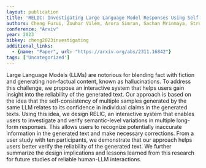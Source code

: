 ```yaml
---
layout: publication
title: 'RELIC: Investigating Large Language Model Responses Using Self-consistency'
authors: Cheng Furui, Zouhar Vilém, Arora Simran, Sachan Mrinmaya, Strobelt Hendrik, El-assady Mennatallah
conference: "Arxiv"
year: 2023
bibkey: cheng2023investigating
additional_links:
  - {name: "Paper", url: "https://arxiv.org/abs/2311.16842"}
tags: ['Uncategorized']
---
```

Large Language Models (LLMs) are notorious for blending fact with fiction and generating non-factual content, known as hallucinations. To address this challenge, we propose an interactive system that helps users gain insight into the reliability of the generated text. Our approach is based on the idea that the self-consistency of multiple samples generated by the same LLM relates to its confidence in individual claims in the generated texts. Using this idea, we design RELIC, an interactive system that enables users to investigate and verify semantic-level variations in multiple long-form responses. This allows users to recognize potentially inaccurate information in the generated text and make necessary corrections. From a user study with ten participants, we demonstrate that our approach helps users better verify the reliability of the generated text. We further summarize the design implications and lessons learned from this research for future studies of reliable human-LLM interactions.
